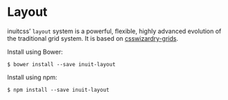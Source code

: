 # Layout

inuitcss’ `layout` system is a powerful, flexible, highly advanced evolution of
the traditional grid system. It is based on
[csswizardry-grids](http://csswizardry.com/csswizardry-grids/).

Install using Bower:

    $ bower install --save inuit-layout

Install using npm:

    $ npm install --save inuit-layout
